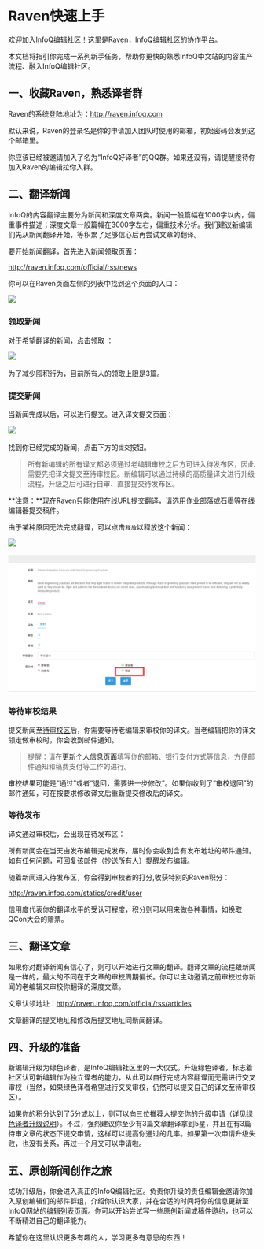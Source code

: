 # **Raven快速上手**

欢迎加入InfoQ编辑社区！这里是Raven，InfoQ编辑社区的协作平台。

本文档将指引你完成一系列新手任务，帮助你更快的熟悉InfoQ中文站的内容生产流程、融入InfoQ编辑社区。

## **一、收藏Raven，熟悉译者群**

Raven的系统登陆地址为：[http:\/\/raven.infoq.com](http://raven.infoq.com)

默认来说，Raven的登录名是你的申请加入团队时使用的邮箱，初始密码会发到这个邮箱里。

你应该已经被邀请加入了名为“InfoQ好译者”的QQ群。如果还没有，请提醒接待你加入Raven的编辑拉你入群。

## **二、翻译新闻**

InfoQ的内容翻译主要分为新闻和深度文章两类。新闻一般篇幅在1000字以内，偏重事件描述；深度文章一般篇幅在3000字左右，偏重技术分析。我们建议新编辑们先从新闻翻译开始，等积累了足够信心后再尝试文章的翻译。

要开始新闻翻译，首先进入新闻领取页面：

[http:\/\/raven.infoq.com\/official\/rss\/news](http://raven.infoq.com/official/rss/news)

你可以在Raven页面左侧的列表中找到这个页面的入口：

![](http://imglf1.nosdn.127.net/img/K0pWMTJoUmRBQ1BzRHpQTzFMd0JCaHRqMW1oVlZTOVR6V0dXSVduVjhVQzg0aGMzSnNob2R3PT0.png)

### **领取新闻**

对于希望翻译的新闻，点击领取 ：

![](http://imglf.nosdn.127.net/img/K0pWMTJoUmRBQ1BzRHpQTzFMd0JCcDhmeUJMbjU1K2wxa1M0Y2FYYStlRStvYVhiV1pzeXd3PT0.png)

为了减少囤积行为，目前所有人的领取上限是3篇。

### **提交新闻**

当新闻完成以后，可以进行提交。进入译文提交页面：

![](http://imglf0.nosdn.127.net/img/K0pWMTJoUmRBQ1BzRHpQTzFMd0JCdUtKVndwRDh2bDlZNDJGWk56aGJ2NUdnMDkycWRCWjdRPT0.png)

找到你已经完成的新闻，点击下方的`提交`按钮。

> 所有新编辑的所有译文都必须通过老编辑审校之后方可进入待发布区，因此需要先把译文提交至待审校区。新编辑可以通过持续的高质量译文进行升级流程，升级之后可进行自审、直接提交待发布区。

**注意：**现在Raven只能使用在线URL提交翻译，请选用[作业部落](http://www.zybuluo.com/)或[石墨](https://shimo.im/)等在线编辑器提交稿件。 

由于某种原因无法完成翻译，可以点击`释放`以释放这个新闻：

![](http://imglf1.nosdn.127.net/img/K0pWMTJoUmRBQ1BzRHpQTzFMd0JCcktyYWhCbnFEMldqWjBGY3dKS0dVcW82Qm45bWJ4RVR3PT0.png)

![](/assets/QQ截图20160826101812.png)

### **等待审校结果**

提交新闻至[待审校区](http://raven.infoq.com/official/review/all)后，你需要等待老编辑来审校你的译文。当老编辑把你的译文领走做审校时，你会收到邮件通知。

> 提醒：请在[更新个人信息页面](http://raven.infoq.com/profile/setting/)填写你的邮箱、银行支付方式等信息，方便邮件通知和稿费支付等工作的进行。

审校结果可能是“通过”或者“退回，需要进一步修改”。如果你收到了“审校退回”的邮件通知，可在按要求修改译文后重新提交修改后的译文。

### **等待发布**

译文通过审校后，会出现在待发布区：

所有新闻会在当天由发布编辑完成发布，届时你会收到含有发布地址的邮件通知。如有任何问题，可回复该邮件（抄送所有人）提醒发布编辑。

随着新闻进入待发布区，你会得到审校者的打分,收获特别的Raven积分：

[http:\/\/raven.infoq.com\/statics\/credit\/user](http://raven.infoq.com/statics/credit/user)

信用度代表你的翻译水平的受认可程度，积分则可以用来做各种事情，如换取QCon大会的赠票。

## **三、翻译文章**

如果你对翻译新闻有信心了，则可以开始进行文章的翻译。翻译文章的流程跟新闻是一样的，最大的不同在于文章的审校周期偏长。你可以主动邀请之前审校过你新闻的老编辑来审校你翻译的深度文章。

文章认领地址：[http:\/\/raven.infoq.com\/official\/rss\/articles](http://raven.infoq.com/official/rss/articles)

文章翻译的提交地址和修改后提交地址同新闻翻译。

## **四、升级的准备**

新编辑升级为绿色译者，是InfoQ编辑社区里的一大仪式。升级绿色译者，标志着社区认可新编辑作为独立译者的能力，从此可以自行完成内容翻译而无需进行交叉审校（当然，如果绿色译者希望进行交叉审校，仍然可以提交自己的译文至待审校区）。

如果你的积分达到了5分或以上，则可以向三位推荐人提交你的升级申请（详见[绿色译者升级说明](https://www.zybuluo.com/Alice/note/267519)）。不过，强烈建议你至少有3篇文章翻译拿到5星，并且在有3篇待审文章的状态下提交申请，这样可以提高你通过的几率。如果第一次申请升级失败，也没有关系，再过一个月又可以申请啦。

## **五、原创新闻创作之旅**

成功升级后，你会进入真正的InfoQ编辑社区。负责你升级的责任编辑会邀请你加入原创编辑们的邮件群组，介绍你认识大家，并在合适的时间将你的信息更新至InfoQ网站的[编辑列表页面](http://www.infoq.com/cn/contribute)。你可以开始尝试写一些原创新闻或稿件邀约，也可以不断精进自己的翻译能力。

希望你在这里认识更多有趣的人，学习更多有意思的东西！

